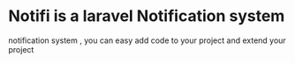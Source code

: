 # Notifi is a laravel Notification system
 notification system , you can easy add code to your project and extend your project
